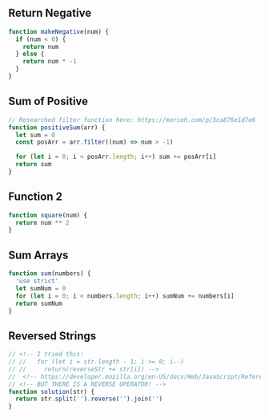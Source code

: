## Return Negative

```js
function makeNegative(num) {
  if (num < 0) {
    return num
  } else {
    return num * -1
  }
}
```

## Sum of Positive

```js
// Researched filter function here: https://morioh.com/p/3ca876e1d7e6
function positiveSum(arr) {
  let sum = 0
  const posArr = arr.filter((num) => num > -1)

  for (let i = 0; i < posArr.length; i++) sum += posArr[i]
  return sum
}
```

## Function 2

<!-- *Googled square operators , we also reviewed a version during the first week of class -->

```js
function square(num) {
  return num ** 2
}
```

## Sum Arrays

<!-- Needed to google what use strict means :  -->

```js
function sum(numbers) {
  'use strict'
  let sumNum = 0
  for (let i = 0; i < numbers.length; i++) sumNum += numbers[i]
  return sumNum
}
```

## Reversed Strings

```js
// <!-- I tried this:
// //   for (let i = str.length - 1; i >= 0; i--)
// //     return(reverseStr += str[i]) -->
//  <!-- https://developer.mozilla.org/en-US/docs/Web/JavaScript/Reference/Global_Objects/Array/reverse -->
// <!-- BUT THERE IS A REVERSE OPERATOR! -->
function solution(str) {
  return str.split('').reverse('').join('')
}
```
